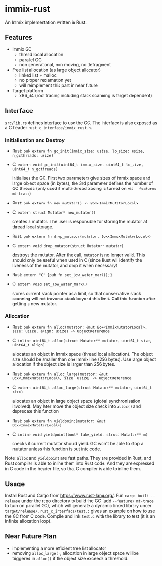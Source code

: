 immix-rust
==========

An Immix implementation written in Rust.

Features
--------

* Immix GC
    * thread local allocation
    * parallel GC
    * non generational, non moving, no defragment
* Free list allocation (as large object allocator)
    * linked list + malloc
    * no proper reclamation yet
    * will reimplement this part in near future
* Target platform
    * x86_64 (root tracing including stack scanning is target dependent)

Interface
--------------
`src/lib.rs` defines interface to use the GC. The interface is also
exposed as a C header `rust_c_interface/immix_rust.h`.

### Initialisation and Destroy

* Rust: `pub extern fn gc_init(immix_size: usize, lo_size: usize, n_gcthreads: usize)`
* C: `extern void gc_init(uint64_t immix_size, uint64_t lo_size, uint64_t n_gcthreads)`

   initialises the GC. First two parameters give sizes of immix space and
   large object space (in bytes), the 3rd parameter defines the number of
   GC threads (only used if multi-thread tracing is turned on via
   `--features mt-trace`)

* Rust: `pub extern fn new_mutator() -> Box<ImmixMutatorLocal>`
* C: `extern struct Mutator* new_mutator()`

   creates a mutator. The user is responsible for storing the mutator at thread
   local storage.

* Rust: `pub extern fn drop_mutator(mutator: Box<ImmixMutatorLocal>)`
* C: `extern void drop_mutator(struct Mutator* mutator)`

   destroys the mutator. After the call, `mutator` is no longer valid. This should
   only be useful when used in C (since Rust will identify the liveness of the mutator,
   and drop it when necessary).

* Rust: `extern "C" {pub fn set_low_water_mark();}`
* C: `extern void set_low_water_mark()`

   stores current stack pointer as a limit, so that conservative stack scanning
   will not traverse stack beyond this limit. Call this function after getting
   a new mutator.

### Allocation

* Rust: `pub extern fn alloc(mutator: &mut Box<ImmixMutatorLocal>, size: usize, align: usize) -> ObjectReference`
* C: `inline uint64_t alloc(struct Mutator** mutator, uint64_t size, uint64_t align)`

  allocates an object in Immix space (thread local allocation).
  The object size should be smaller than one Immix line (256 bytes).
  Use large object allocation if the object size is larger than 256 bytes.

* Rust: `pub extern fn alloc_large(mutator: &mut Box<ImmixMutatorLocal>, size: usize) -> ObjectReference`
* C: `extern uint64_t alloc_large(struct Mutator** mutator, uint64_t size)`

  allocates an object in large object space (global synchronisation involved).
  May later move the object size check into `alloc()` and deprecate this function.

* Rust: `pub extern fn yieldpoint(mutator: &mut Box<ImmixMutatorLocal>)`
* C: `inline void yieldpoint(bool* take_yield, struct Mutator** m)`

  checks if current mutator should yield. GC won't be able to stop a mutator
  unless this function is put into code.

Note: `alloc` and `yieldpoint` are fast paths. They are provided in Rust,
and Rust compiler is able to inline them into Rust code. And they are
expressed in C code in the header file, so that C compiler is able to inline them.

Usage
-----
Install Rust and Cargo from https://www.rust-lang.org/.
Run `cargo build --release` under the repo directory to build the GC
(add `--features mt-trace` to turn on parallel GC), which
will generate a dynamic linked library under `target/release/`.
`rust_c_interface/test.c` gives an example on how to use the GC from
C code. Compile and link `test.c` with the library to test (it is an
infinite allocation loop).

Near Future Plan
------

* implementing a more efficient free list allocator
* removing `alloc_large()`, allocation in large object space will be triggered
in `alloc()` if the object size exceeds a threshold.
